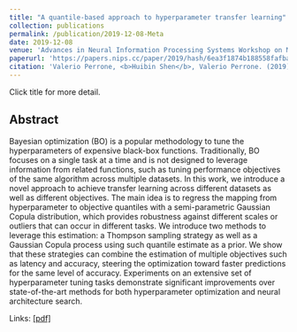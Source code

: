 ```yaml
---
title: "A quantile-based approach to hyperparameter transfer learning"
collection: publications
permalink: /publication/2019-12-08-Meta
date: 2019-12-08
venue: 'Advances in Neural Information Processing Systems Workshop on Meta-Learning'
paperurl: 'https://papers.nips.cc/paper/2019/hash/6ea3f1874b188558fafbab78e8c3a968-Abstract.html'
citation: 'Valerio Perrone, <b>Huibin Shen</b>, Valerio Perrone. (2019). &quot;A quantile-based approach to hyperparameter transfer learning&quot; <i>Advances in Neural Information Processing Systems Workshop on Meta-Learning</i>'
---
```




Click title for more detail.

## Abstract

Bayesian optimization (BO) is a popular methodology to tune the hyperparameters of expensive black-box functions. Traditionally, BO focuses on a single task at a time and is not designed to leverage information from related functions, such as tuning performance objectives of the same algorithm across multiple datasets. In this work, we introduce a novel approach to achieve transfer learning across different datasets as well as different objectives. The main idea is to regress the mapping from hyperparameter to objective quantiles with a semi-parametric Gaussian Copula distribution, which provides robustness against different scales or outliers that can occur in different tasks. We introduce two methods to leverage this estimation: a Thompson sampling strategy as well as a Gaussian Copula process using such quantile estimate as a prior. We show that these strategies can combine the estimation of multiple objectives such as latency and accuracy, steering the optimization toward faster predictions for the same level of accuracy. Experiments on an extensive set of hyperparameter tuning tasks demonstrate significant improvements over state-of-the-art methods for both hyperparameter optimization and neural architecture search.

Links: [[pdf]](http://proceedings.mlr.press/v119/salinas20a/salinas20a.pdf)